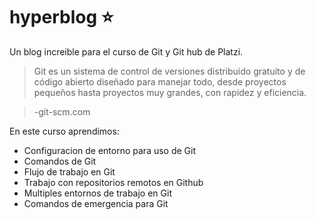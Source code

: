# hyperblog ⭐
Un blog increible para el curso de Git y Git hub de Platzi.
>Git es un sistema de control de versiones distribuido gratuito y de código abierto diseñado para manejar todo, desde proyectos pequeños hasta proyectos muy grandes, con rapidez y eficiencia. 

>-git-scm.com

En este curso aprendimos:

* Configuracion de entorno para uso de Git
* Comandos de Git
* Flujo de trabajo en Git
* Trabajo con repositorios remotos en Github
* Multiples entornos de trabajo en Git
* Comandos de emergencia para Git